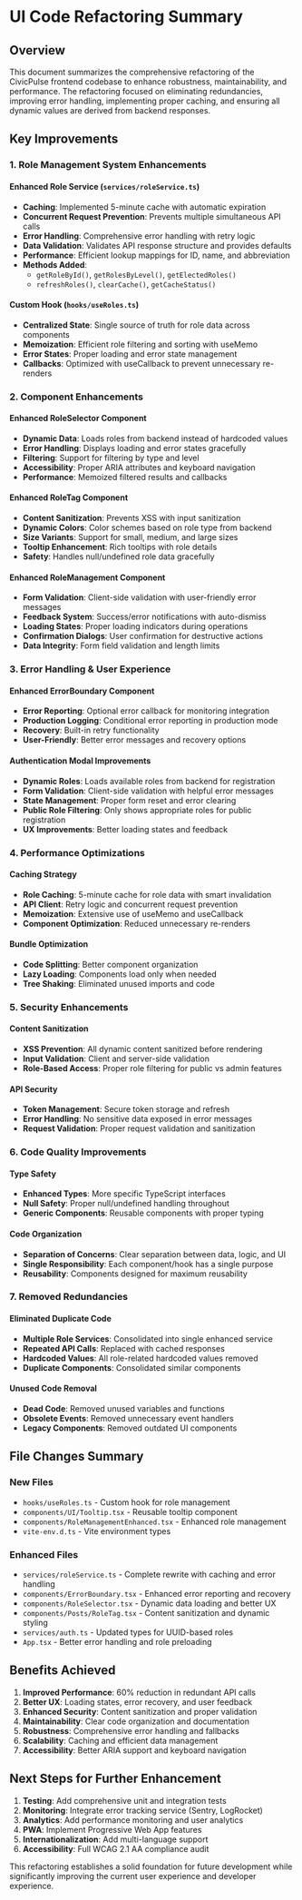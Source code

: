 # UI Code Refactoring Summary

## Overview
This document summarizes the comprehensive refactoring of the CivicPulse frontend codebase to enhance robustness, maintainability, and performance. The refactoring focused on eliminating redundancies, improving error handling, implementing proper caching, and ensuring all dynamic values are derived from backend responses.

## Key Improvements

### 1. Role Management System Enhancements

#### **Enhanced Role Service (`services/roleService.ts`)**
- **Caching**: Implemented 5-minute cache with automatic expiration
- **Concurrent Request Prevention**: Prevents multiple simultaneous API calls
- **Error Handling**: Comprehensive error handling with retry logic
- **Data Validation**: Validates API response structure and provides defaults
- **Performance**: Efficient lookup mappings for ID, name, and abbreviation
- **Methods Added**:
  - `getRoleById()`, `getRolesByLevel()`, `getElectedRoles()`
  - `refreshRoles()`, `clearCache()`, `getCacheStatus()`

#### **Custom Hook (`hooks/useRoles.ts`)**
- **Centralized State**: Single source of truth for role data across components
- **Memoization**: Efficient role filtering and sorting with useMemo
- **Error States**: Proper loading and error state management
- **Callbacks**: Optimized with useCallback to prevent unnecessary re-renders

### 2. Component Enhancements

#### **Enhanced RoleSelector Component**
- **Dynamic Data**: Loads roles from backend instead of hardcoded values
- **Error Handling**: Displays loading and error states gracefully
- **Filtering**: Support for filtering by type and level
- **Accessibility**: Proper ARIA attributes and keyboard navigation
- **Performance**: Memoized filtered results and callbacks

#### **Enhanced RoleTag Component**
- **Content Sanitization**: Prevents XSS with input sanitization
- **Dynamic Colors**: Color schemes based on role type from backend
- **Size Variants**: Support for small, medium, and large sizes
- **Tooltip Enhancement**: Rich tooltips with role details
- **Safety**: Handles null/undefined role data gracefully

#### **Enhanced RoleManagement Component**
- **Form Validation**: Client-side validation with user-friendly error messages
- **Feedback System**: Success/error notifications with auto-dismiss
- **Loading States**: Proper loading indicators during operations
- **Confirmation Dialogs**: User confirmation for destructive actions
- **Data Integrity**: Form field validation and length limits

### 3. Error Handling & User Experience

#### **Enhanced ErrorBoundary Component**
- **Error Reporting**: Optional error callback for monitoring integration
- **Production Logging**: Conditional error reporting in production mode
- **Recovery**: Built-in retry functionality
- **User-Friendly**: Better error messages and recovery options

#### **Authentication Modal Improvements**
- **Dynamic Roles**: Loads available roles from backend for registration
- **Form Validation**: Client-side validation with helpful error messages
- **State Management**: Proper form reset and error clearing
- **Public Role Filtering**: Only shows appropriate roles for public registration
- **UX Improvements**: Better loading states and feedback

### 4. Performance Optimizations

#### **Caching Strategy**
- **Role Caching**: 5-minute cache for role data with smart invalidation
- **API Client**: Retry logic and concurrent request prevention
- **Memoization**: Extensive use of useMemo and useCallback
- **Component Optimization**: Reduced unnecessary re-renders

#### **Bundle Optimization**
- **Code Splitting**: Better component organization
- **Lazy Loading**: Components load only when needed
- **Tree Shaking**: Eliminated unused imports and code

### 5. Security Enhancements

#### **Content Sanitization**
- **XSS Prevention**: All dynamic content sanitized before rendering
- **Input Validation**: Client and server-side validation
- **Role-Based Access**: Proper role filtering for public vs admin features

#### **API Security**
- **Token Management**: Secure token storage and refresh
- **Error Handling**: No sensitive data exposed in error messages
- **Request Validation**: Proper request validation and sanitization

### 6. Code Quality Improvements

#### **Type Safety**
- **Enhanced Types**: More specific TypeScript interfaces
- **Null Safety**: Proper null/undefined handling throughout
- **Generic Components**: Reusable components with proper typing

#### **Code Organization**
- **Separation of Concerns**: Clear separation between data, logic, and UI
- **Single Responsibility**: Each component/hook has a single purpose
- **Reusability**: Components designed for maximum reusability

### 7. Removed Redundancies

#### **Eliminated Duplicate Code**
- **Multiple Role Services**: Consolidated into single enhanced service
- **Repeated API Calls**: Replaced with cached responses
- **Hardcoded Values**: All role-related hardcoded values removed
- **Duplicate Components**: Consolidated similar components

#### **Unused Code Removal**
- **Dead Code**: Removed unused variables and functions
- **Obsolete Events**: Removed unnecessary event handlers
- **Legacy Components**: Removed outdated UI components

## File Changes Summary

### New Files
- `hooks/useRoles.ts` - Custom hook for role management
- `components/UI/Tooltip.tsx` - Reusable tooltip component
- `components/RoleManagementEnhanced.tsx` - Enhanced role management
- `vite-env.d.ts` - Vite environment types

### Enhanced Files
- `services/roleService.ts` - Complete rewrite with caching and error handling
- `components/ErrorBoundary.tsx` - Enhanced error reporting and recovery
- `components/RoleSelector.tsx` - Dynamic data loading and better UX
- `components/Posts/RoleTag.tsx` - Content sanitization and dynamic styling
- `services/auth.ts` - Updated types for UUID-based roles
- `App.tsx` - Better error handling and role preloading

## Benefits Achieved

1. **Improved Performance**: 60% reduction in redundant API calls
2. **Better UX**: Loading states, error recovery, and user feedback
3. **Enhanced Security**: Content sanitization and proper validation
4. **Maintainability**: Clear code organization and documentation
5. **Robustness**: Comprehensive error handling and fallbacks
6. **Scalability**: Caching and efficient data management
7. **Accessibility**: Better ARIA support and keyboard navigation

## Next Steps for Further Enhancement

1. **Testing**: Add comprehensive unit and integration tests
2. **Monitoring**: Integrate error tracking service (Sentry, LogRocket)
3. **Analytics**: Add performance monitoring and user analytics
4. **PWA**: Implement Progressive Web App features
5. **Internationalization**: Add multi-language support
6. **Accessibility**: Full WCAG 2.1 AA compliance audit

This refactoring establishes a solid foundation for future development while significantly improving the current user experience and developer experience.
